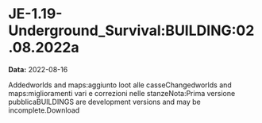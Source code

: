 # JE-1.19-Underground_Survival:BUILDING:02.08.2022a

**Data:** 2022-08-16

Addedworlds and maps:aggiunto loot alle casseChangedworlds and maps:miglioramenti vari e correzioni nelle stanzeNota:Prima versione pubblicaBUILDINGS are development versions and may be incomplete.Download
